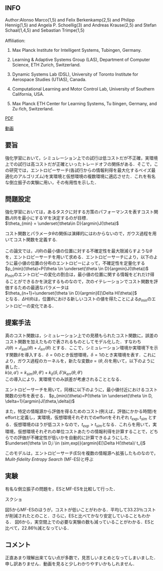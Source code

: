 ## INFO
Author:Alonso Marco(1,5) and Felix Berkenkamp(2,5) and Philipp Hennig(1,5) and Angela P. Schoellig(3) and Andreas Krause(2,5) and Stefan Schaal(1,4,5) and Sebastian Trimpe(1,5)\
\
Affiliation:
1. Max Planck Institute for Intelligent Systems, Tubingen, Germany.

2. Learning & Adaptive Systems Group (LAS), Department of Computer Science, ETH Zurich, Switzerland.

3. Dynamic Systems Lab (DSL), University of Toronto Institute for Aerospace Studies (UTIAS), Canada.

4. Computational Learning and Motor Control Lab, University of Southern California, USA.

5. Max Planck ETH Center for Learning Systems, Tu ̈bingen, Germany, and Zu ̈rich, Switzerland.

[PDF](https://drive.google.com/open?id=1NlneKmJKHWvFuJ8ZjgJdl4O_bAmEFy_q)

[動画](https://youtube.com/watch?v=oq9Qgq1Ipp8)



## 要旨
強化学習において，シミュレーション上での試行は低コストだが不正確，実環境上での試行は高コストだが正確といったトレードオフの関係がある．そこで，この研究では，エントロピーサーチ(各試行からの情報利得を最大化するベイズ最適化のアルゴリズム)を実環境と仮想環境の複数環境に適応させた．これを有名な倒立振子の実験に用い，その有用性を示した．

## 問題設定
強化学習においては，あるタスクに対する方策のパフォーマンスを表すコスト関数$J(\theta)$を最小にする$'\theta'$を決定するのが目標．\
$\theta_{min} = \underset{\theta\in D}{argmin}J(\theta)$

コスト関数とパラメータ$\theta$の関係は演繹的にはわからないので，ガウス過程を用いてコスト関数を定義する.\
\
この論文では，$J(\theta)$の最小値の位置に対する不確定性を最大限減らすような$\theta$を，エントロピーサーチを用いて求める．エントロピーサーチにより，以下のように最小値の位置の分布のエントロピーによって，不確定性を定量化する\
$p_{min}(\theta)=P(\theta \in \underset{\theta \in D}{argmin}J(\theta))$  
$p_{min}$のエントロピーの変化の割合は，最小値の位置に関する情報をどれだけ得ることができるかを決定するものなので，次のイテレーションでコスト関数を評価するための最適なパラメータは\
$\theta_{n+1}=\underset{\theta \in D}{argmin}E[\Delta H(\theta)]$\
となる．$\Delta H(\theta)$は，位置$\theta$における新しいコストの値を得たことによる$p_{min}$のエントロピーの変化である．

## 提案手法
真のコスト関数は，シミュレーション上での見積もられたコスト関数に，誤差のコスト関数を加えたもので表されるものとしてモデル化した．すなわち\
$J(\theta)=J_{sim}(\theta)+J_{err}(\theta)$
とする．ここで，シミュレーション環境か実環境下を示す関数$\delta$を導入する．$\delta=0$のとき仮想環境，$\delta=1$のとき実環境を表す．これにより，ガウス過程のカーネルを，新たな変数$a=(\theta,\delta)$を用いて，以下のように表した．\
$k(a,a')=k_{sim}(\theta, \theta')+k_{\delta}(\delta,\delta')k_{err}(\theta, \theta')$\
この導入により，実環境でのみ誤差が考慮されることとなる．

エントロピーサーチを用いて，同様に以下のように，最小値付近におけるコスト関数の分布を表せる．
$p_{min}(\theta)=P(\theta \in \underset{\theta \in D, \delta=1}{argmin}J(\theta,\delta))$  

また，特定の情報源から評価を得るためのコスト(例えば，評価にかかる時間)をeffortと定義し，実環境，仮想環境それぞれでのeffortをそれぞれ $t_{exp},t_{sim}$ とする．仮想環境のほうが低コストなので，$t_{exp}>t_{sim}$となる．これらを用いて，実環境，仮想環境それぞれの単位コストあたりの情報利得を計算することで，どちらでの評価が不確定性が低いかを自動的に計算できるようにした．\
$\underset{\theta \in D,i \in (sim,exp)}{argmin}E[\Delta H(\theta)/ t_i]$

このモデルは，エントロピーサーチ(ES)を複数の情報源へ拡張したものなので，_Mulit-fidelity_ _Entropy_ _Search_ (MF-ES)と呼ぶ

## 実験
有名な倒立振子の問題を，ESとMF-ESを比較して行った．

スクショ

図5からMF-ESのほうが，コストが低いことがわかる．平均して33.23％コストが削減されたとのこと．さらに，ESと比べてかなり安定していることもわかる．
図6から，実空間上での必要な実験の数も減っていることがわかる．ESと比べて，22.86％減となっている．

## コメント
正直あまり理解出来てない点が多数で，見苦しいまとめとなってしまいました．申し訳ありません．動画を見ると少しわかりやすいかもしれません．
